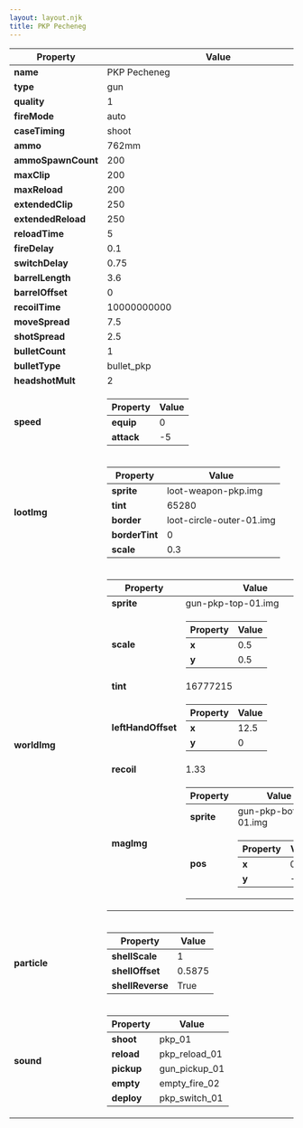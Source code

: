 ```yaml
---
layout: layout.njk
title: PKP Pecheneg
---
```


<table><thead><tr><th>Property</th><th>Value</th></tr></thead><tbody><tr><td><b>name</b></td><td>PKP Pecheneg</td></tr><tr><td><b>type</b></td><td>gun</td></tr><tr><td><b>quality</b></td><td>1</td></tr><tr><td><b>fireMode</b></td><td>auto</td></tr><tr><td><b>caseTiming</b></td><td>shoot</td></tr><tr><td><b>ammo</b></td><td>762mm</td></tr><tr><td><b>ammoSpawnCount</b></td><td>200</td></tr><tr><td><b>maxClip</b></td><td>200</td></tr><tr><td><b>maxReload</b></td><td>200</td></tr><tr><td><b>extendedClip</b></td><td>250</td></tr><tr><td><b>extendedReload</b></td><td>250</td></tr><tr><td><b>reloadTime</b></td><td>5</td></tr><tr><td><b>fireDelay</b></td><td>0.1</td></tr><tr><td><b>switchDelay</b></td><td>0.75</td></tr><tr><td><b>barrelLength</b></td><td>3.6</td></tr><tr><td><b>barrelOffset</b></td><td>0</td></tr><tr><td><b>recoilTime</b></td><td>10000000000</td></tr><tr><td><b>moveSpread</b></td><td>7.5</td></tr><tr><td><b>shotSpread</b></td><td>2.5</td></tr><tr><td><b>bulletCount</b></td><td>1</td></tr><tr><td><b>bulletType</b></td><td>bullet_pkp</td></tr><tr><td><b>headshotMult</b></td><td>2</td></tr><tr><td><b>speed</b></td><td><table><thead><tr><th>Property</th><th>Value</th></tr></thead><tbody><tr><td><b>equip</b></td><td>0</td></tr><tr><td><b>attack</b></td><td>-5</td></tr></tbody></table></td></tr><tr><td><b>lootImg</b></td><td><table><thead><tr><th>Property</th><th>Value</th></tr></thead><tbody><tr><td><b>sprite</b></td><td>loot-weapon-pkp.img</td></tr><tr><td><b>tint</b></td><td>65280</td></tr><tr><td><b>border</b></td><td>loot-circle-outer-01.img</td></tr><tr><td><b>borderTint</b></td><td>0</td></tr><tr><td><b>scale</b></td><td>0.3</td></tr></tbody></table></td></tr><tr><td><b>worldImg</b></td><td><table><thead><tr><th>Property</th><th>Value</th></tr></thead><tbody><tr><td><b>sprite</b></td><td>gun-pkp-top-01.img</td></tr><tr><td><b>scale</b></td><td><table><thead><tr><th>Property</th><th>Value</th></tr></thead><tbody><tr><td><b>x</b></td><td>0.5</td></tr><tr><td><b>y</b></td><td>0.5</td></tr></tbody></table></td></tr><tr><td><b>tint</b></td><td>16777215</td></tr><tr><td><b>leftHandOffset</b></td><td><table><thead><tr><th>Property</th><th>Value</th></tr></thead><tbody><tr><td><b>x</b></td><td>12.5</td></tr><tr><td><b>y</b></td><td>0</td></tr></tbody></table></td></tr><tr><td><b>recoil</b></td><td>1.33</td></tr><tr><td><b>magImg</b></td><td><table><thead><tr><th>Property</th><th>Value</th></tr></thead><tbody><tr><td><b>sprite</b></td><td>gun-pkp-bot-01.img</td></tr><tr><td><b>pos</b></td><td><table><thead><tr><th>Property</th><th>Value</th></tr></thead><tbody><tr><td><b>x</b></td><td>0</td></tr><tr><td><b>y</b></td><td>-17.5</td></tr></tbody></table></td></tr></tbody></table></td></tr></tbody></table></td></tr><tr><td><b>particle</b></td><td><table><thead><tr><th>Property</th><th>Value</th></tr></thead><tbody><tr><td><b>shellScale</b></td><td>1</td></tr><tr><td><b>shellOffset</b></td><td>0.5875</td></tr><tr><td><b>shellReverse</b></td><td>True</td></tr></tbody></table></td></tr><tr><td><b>sound</b></td><td><table><thead><tr><th>Property</th><th>Value</th></tr></thead><tbody><tr><td><b>shoot</b></td><td>pkp_01</td></tr><tr><td><b>reload</b></td><td>pkp_reload_01</td></tr><tr><td><b>pickup</b></td><td>gun_pickup_01</td></tr><tr><td><b>empty</b></td><td>empty_fire_02</td></tr><tr><td><b>deploy</b></td><td>pkp_switch_01</td></tr></tbody></table></td></tr></tbody></table>
